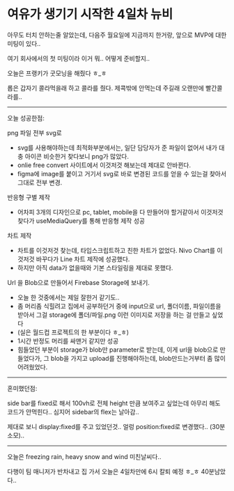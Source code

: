 # 여유가 생기기 시작한 4일차 뉴비

아무도 터치 안하는줄 알았는데, 다음주 월요일에 지금까지 한거랑, 앞으로 MVP에 대한 미팅이 있다..

여기 회사에서의 첫 미팅이라 이거 뭐.. 어떻게 준비할지..

오늘은 프랭키가 굿모닝을 해줬다 ㅎ_ㅎ

롭은 갑자기 콜라먹을래 하고 콜라를 줬다. 제콕밖에 안먹는데 주길래 오랜만에 빨간콜라를..

-----------------

오늘 성공한점:

png 파일 전부 svg로
- svg를 사용해야하는데 최적화부분에서는, 일단 담당자가 준 파일이 없어서 내가 대충 아이콘 비슷한거 찾다보니 png가 많았다.
- onlie free convert 사이트에서 이것저것 해보는데 제대로 안바뀐다.
- figma에 image를 붙이고 거기서 svg로 바로 변경된 코드를 얻을 수 있는걸 찾아서 그대로 전부 변경.

반응형 구별 제작
 - 어차피 3개의 디자인으로 pc, tablet, mobile을 다 만들어야 할거같아서 이것저것 찾다가 useMediaQuery를 통해 반응형 제작 성공

차트 제작
 - 차트를 이것저것 찾는데, 타입스크립트하고 친한 차트가 없었다. Nivo Chart를 이것저것 바꾸다가 Line 차트 제작에 성공했다.
 - 하지만 아직 data가 없을때와 기본 스타일링을 제대로 못했다.

Url 을 Blob으로 만들어서 Firebase Storage에 보내기.
 - 오늘 한 것중에서는 제일 잘한거 같기도..
 - 좀 머리좀 식힐려고 집에서 공부하던거 중에 input으로 url, 폴더이름, 파일이름을 받아서 그걸 storage에 폴더/파일.png 이런 이미지로 저장을 하는 걸 만들고 싶었다
 - (실은 월드컵 프로젝트의 한 부분이다 ㅎ_ㅎ)
 - 1시간 반정도 머리를 싸맨거 같지만 성공
 - 힘들었던 부분이 storage가 blob만 parameter로 받는데, 이게 url을 blob으로 만들었다가, 그 blob을 가지고 upload를 진행해야하는데, blob만드는거부터 좀 많이 어려웠었다.

------------------------

혼미했던점:

side bar를 fixed로 해서 100vh로 전체 height 만큼 보여주고 싶었는데 아무리 해도 코드가 안먹힌다.. 심지어 sidebar의 flex는 날아감..

제대로 보니 display:fixed를 주고 있었던것.. 얼렁 position:fixed로 변경했다.. (30분소모)..

------------------------

오늘은 freezing rain, heavy snow and wind 미친날씨다..

다행이 팀 매니저가 반차내고 집 가서 오늘은 4일차만에 6시 칼퇴 예정 ㅎ_ㅎ 40분남았다..
